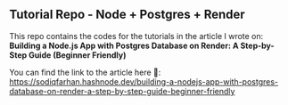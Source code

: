 ## Tutorial Repo - Node + Postgres + Render
This repo contains the codes for the tutorials in the article I wrote on: **Building a Node.js App with Postgres Database on Render: A Step-by-Step Guide (Beginner Friendly)**

You can find the link to the article here :link:: https://sodiqfarhan.hashnode.dev/building-a-nodejs-app-with-postgres-database-on-render-a-step-by-step-guide-beginner-friendly